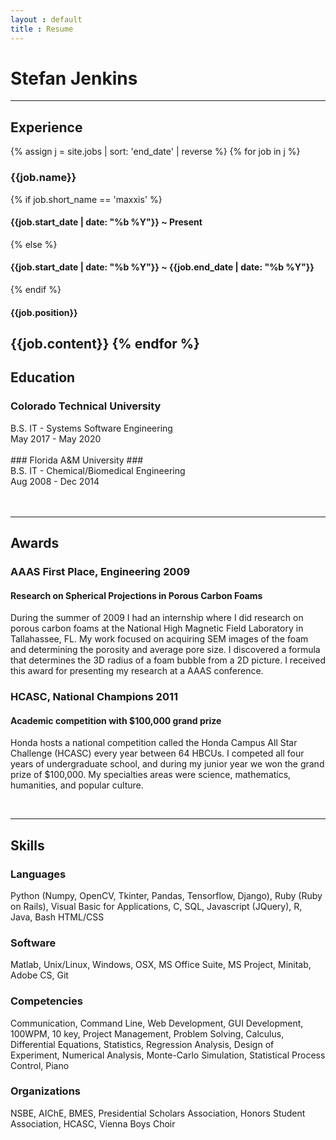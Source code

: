 ```yaml
---
layout : default
title : Resume
---
```


# Stefan Jenkins #
----
## Experience ##
{% assign j = site.jobs | sort: 'end_date' | reverse %}
{% for job in j %}
### {{job.name}} ###
{% if job.short_name == 'maxxis' %}
#### {{job.start_date | date: "%b %Y"}} ~ Present ####
{% else %}
#### {{job.start_date | date: "%b %Y"}} ~ {{job.end_date | date: "%b %Y"}} ####
{% endif %}
#### {{job.position}} ####
{{job.content}}
{% endfor %}
----
## Education ##

### Colorado Technical University ###

<div>
 <div class="p-left">B.S. IT - Systems Software Engineering</div>
 <div class="p-right">May 2017 - May 2020</div>
</div>

<br>
### Florida A&M University ###

<div>
 <div class="p-left">B.S. IT - Chemical/Biomedical Engineering</div>
 <div class="p-right">Aug 2008 - Dec 2014</div>
</div>
<br>
<br>

----
## Awards ##

### AAAS First Place, Engineering 2009 ###
#### Research on Spherical Projections in Porous Carbon Foams ####

During the summer of 2009 I had an internship where I did research on porous carbon foams
at the National High Magnetic Field Laboratory in Tallahassee, FL. My work
focused on acquiring SEM images of the foam and determining the porosity and average pore size. I discovered
a formula that determines the 3D radius of a foam bubble from a 2D picture. I received
this award for presenting my research at a AAAS conference.

### HCASC, National Champions 2011 ###
#### Academic competition with $100,000 grand prize ####

Honda hosts a national competition called the Honda Campus All Star Challenge
(HCASC) every year between 64 HBCUs. I competed all four years of undergraduate school,
and during my junior year we won the grand prize of $100,000. My specialties
areas were science, mathematics, humanities, and popular culture.

<br>

----
## Skills ##

### Languages ###
Python (Numpy, OpenCV, Tkinter, Pandas, Tensorflow, Django), Ruby (Ruby on Rails),
Visual Basic for Applications, C, SQL, Javascript (JQuery), R, Java, Bash
HTML/CSS

### Software ###
Matlab, Unix/Linux, Windows, OSX, MS Office Suite, MS Project, Minitab, Adobe CS, Git

### Competencies ###
Communication, Command Line, Web Development, GUI Development, 100WPM, 10 key, Project Management, Problem Solving,
Calculus, Differential Equations, Statistics, Regression Analysis, Design of Experiment,
 Numerical Analysis, Monte-Carlo Simulation, Statistical Process Control,  Piano

### Organizations ###
NSBE, AIChE, BMES, Presidential Scholars Association, Honors Student Association, HCASC,
Vienna Boys Choir
